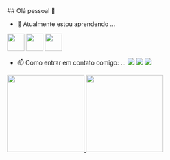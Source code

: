 <div>
## Olá pessoal 👋

- 🌱 Atualmente estou aprendendo ...
<img loading="lazy" src="https://cdn.jsdelivr.net/gh/devicons/devicon/icons/react/react-original.svg" width="40" height="40"/>
<img loading="lazy" src="https://cdn.jsdelivr.net/gh/devicons/devicon/icons/javascript/javascript-original.svg" width="40" height="40"/>
<img loading="lazy" src="https://cdn.jsdelivr.net/gh/devicons/devicon/icons/androidstudio/androidstudio-original.svg" width="40" height="40"/>

- 📫 Como entrar em contato comigo: ...
<a href="https://www.instagram.com/guilhermevianna45/" target="_blank"><img loading="lazy" src="https://img.shields.io/badge/-Instagram-%23E4405F?style=for-the-badge&logo=instagram&logoColor=white" target="_blank"></a>
<a href = "mailto:mataveli91@gmail.com"><img loading="lazy" src="https://img.shields.io/badge/Gmail-D14836?style=for-the-badge&logo=gmail&logoColor=white" target="_blank"></a>
<a href="https://www.linkedin.com/in/guilherme-vianna-838053201/" target="_blank"><img loading="lazy" src="https://img.shields.io/badge/-LinkedIn-%230077B5?style=for-the-badge&logo=linkedin&logoColor=white" target="_blank"></a> 
  
<a href="https://github.com/Guilherme-Vianna">
<img loading="lazy" height="180em" src="https://github-readme-stats.vercel.app/api/top-langs/?username=Guilherme-Vianna&layout=compact&langs_count=7&theme=tokyonigh"/>
<img loading="lazy" height="180em" src="https://github-readme-stats.vercel.app/api?username=Guilherme-Vianna&show_icons=true&theme=tokyonigh&include_all_commits=true&count_private=true"/>
</div>
